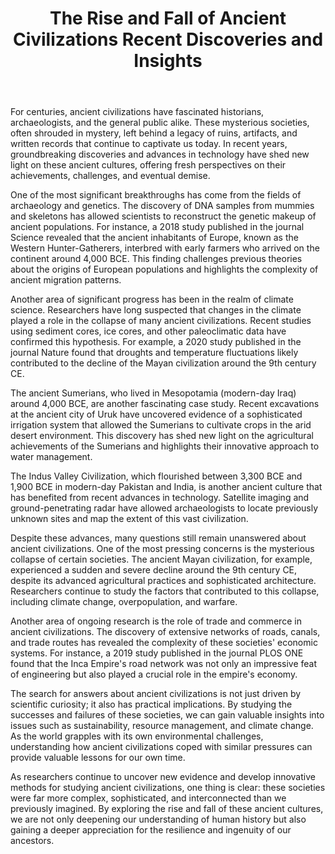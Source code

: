 ﻿---
title: "The Rise and Fall of Ancient Civilizations Recent Discoveries and Insights"
description: "Journey through time with fascinating historical insights, archaeological discoveries, and stories that shaped our world and continue to influence us today."
pubDate: 2025-07-01
category: "history"
tags: []
image: "/assets/blog-placeholder-1.svg"
---

For centuries, ancient civilizations have fascinated historians, archaeologists, and the general public alike. These mysterious societies, often shrouded in mystery, left behind a legacy of ruins, artifacts, and written records that continue to captivate us today. In recent years, groundbreaking discoveries and advances in technology have shed new light on these ancient cultures, offering fresh perspectives on their achievements, challenges, and eventual demise.

One of the most significant breakthroughs has come from the fields of archaeology and genetics. The discovery of DNA samples from mummies and skeletons has allowed scientists to reconstruct the genetic makeup of ancient populations. For instance, a 2018 study published in the journal Science revealed that the ancient inhabitants of Europe, known as the Western Hunter-Gatherers, interbred with early farmers who arrived on the continent around 4,000 BCE. This finding challenges previous theories about the origins of European populations and highlights the complexity of ancient migration patterns.

Another area of significant progress has been in the realm of climate science. Researchers have long suspected that changes in the climate played a role in the collapse of many ancient civilizations. Recent studies using sediment cores, ice cores, and other paleoclimatic data have confirmed this hypothesis. For example, a 2020 study published in the journal Nature found that droughts and temperature fluctuations likely contributed to the decline of the Mayan civilization around the 9th century CE.

The ancient Sumerians, who lived in Mesopotamia (modern-day Iraq) around 4,000 BCE, are another fascinating case study. Recent excavations at the ancient city of Uruk have uncovered evidence of a sophisticated irrigation system that allowed the Sumerians to cultivate crops in the arid desert environment. This discovery has shed new light on the agricultural achievements of the Sumerians and highlights their innovative approach to water management.

The Indus Valley Civilization, which flourished between 3,300 BCE and 1,900 BCE in modern-day Pakistan and India, is another ancient culture that has benefited from recent advances in technology. Satellite imaging and ground-penetrating radar have allowed archaeologists to locate previously unknown sites and map the extent of this vast civilization.

Despite these advances, many questions still remain unanswered about ancient civilizations. One of the most pressing concerns is the mysterious collapse of certain societies. The ancient Mayan civilization, for example, experienced a sudden and severe decline around the 9th century CE, despite its advanced agricultural practices and sophisticated architecture. Researchers continue to study the factors that contributed to this collapse, including climate change, overpopulation, and warfare.

Another area of ongoing research is the role of trade and commerce in ancient civilizations. The discovery of extensive networks of roads, canals, and trade routes has revealed the complexity of these societies' economic systems. For instance, a 2019 study published in the journal PLOS ONE found that the Inca Empire's road network was not only an impressive feat of engineering but also played a crucial role in the empire's economy.

The search for answers about ancient civilizations is not just driven by scientific curiosity; it also has practical implications. By studying the successes and failures of these societies, we can gain valuable insights into issues such as sustainability, resource management, and climate change. As the world grapples with its own environmental challenges, understanding how ancient civilizations coped with similar pressures can provide valuable lessons for our own time.

As researchers continue to uncover new evidence and develop innovative methods for studying ancient civilizations, one thing is clear: these societies were far more complex, sophisticated, and interconnected than we previously imagined. By exploring the rise and fall of these ancient cultures, we are not only deepening our understanding of human history but also gaining a deeper appreciation for the resilience and ingenuity of our ancestors.
